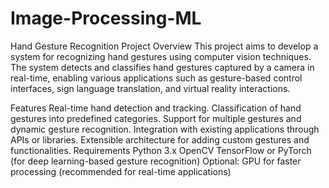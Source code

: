 ﻿# Image-Processing-ML
Hand Gesture Recognition Project
Overview
This project aims to develop a system for recognizing hand gestures using computer vision techniques. The system detects and classifies hand gestures captured by a camera in real-time, enabling various applications such as gesture-based control interfaces, sign language translation, and virtual reality interactions.

Features
Real-time hand detection and tracking.
Classification of hand gestures into predefined categories.
Support for multiple gestures and dynamic gesture recognition.
Integration with existing applications through APIs or libraries.
Extensible architecture for adding custom gestures and functionalities.
Requirements
Python 3.x
OpenCV
TensorFlow or PyTorch (for deep learning-based gesture recognition)
Optional: GPU for faster processing (recommended for real-time applications)
